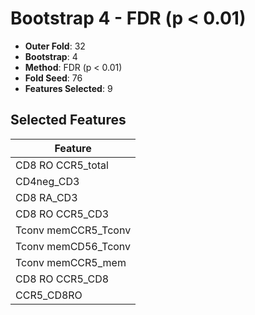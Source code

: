# Bootstrap 4 - FDR (p < 0.01)

- **Outer Fold**: 32
- **Bootstrap**: 4
- **Method**: FDR (p < 0.01)
- **Fold Seed**: 76
- **Features Selected**: 9

## Selected Features

| Feature |
|---------|
| CD8 RO CCR5_total |
| CD4neg_CD3 |
| CD8 RA_CD3 |
| CD8 RO CCR5_CD3 |
| Tconv memCCR5_Tconv |
| Tconv memCD56_Tconv |
| Tconv memCCR5_mem |
| CD8 RO CCR5_CD8 |
| CCR5_CD8RO |
